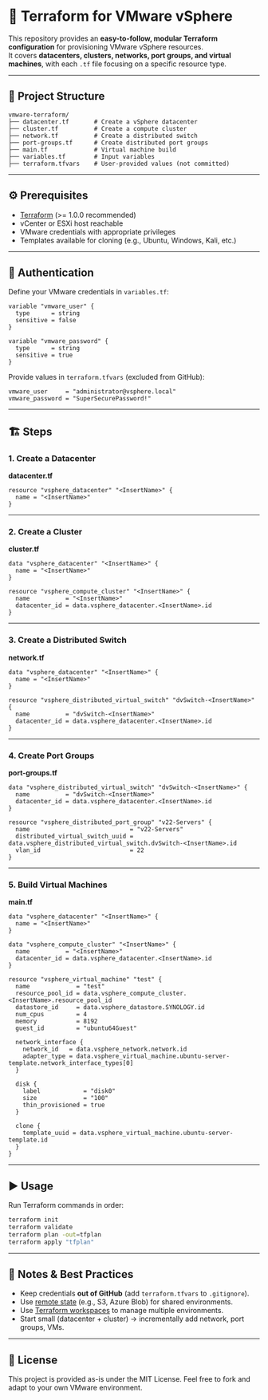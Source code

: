 # 🚀 Terraform for VMware vSphere

This repository provides an **easy-to-follow, modular Terraform configuration** for provisioning VMware vSphere resources.  
It covers **datacenters, clusters, networks, port groups, and virtual machines**, with each `.tf` file focusing on a specific resource type.

---

## 📂 Project Structure

```
vmware-terraform/
├── datacenter.tf       # Create a vSphere datacenter
├── cluster.tf          # Create a compute cluster
├── network.tf          # Create a distributed switch
├── port-groups.tf      # Create distributed port groups
├── main.tf             # Virtual machine build
├── variables.tf        # Input variables
├── terraform.tfvars    # User-provided values (not committed)
```

---

## ⚙️ Prerequisites

- [Terraform](https://developer.hashicorp.com/terraform/downloads) (>= 1.0.0 recommended)  
- vCenter or ESXi host reachable  
- VMware credentials with appropriate privileges  
- Templates available for cloning (e.g., Ubuntu, Windows, Kali, etc.)  

---

## 🔑 Authentication

Define your VMware credentials in `variables.tf`:

```hcl
variable "vmware_user" {
  type      = string
  sensitive = false
}

variable "vmware_password" {
  type      = string
  sensitive = true
}
```

Provide values in `terraform.tfvars` (excluded from GitHub):

```hcl
vmware_user     = "administrator@vsphere.local"
vmware_password = "SuperSecurePassword!"
```

---

## 🏗️ Steps

### 1. Create a Datacenter

**datacenter.tf**

```hcl
resource "vsphere_datacenter" "<InsertName>" {
  name = "<InsertName>"
}
```

---

### 2. Create a Cluster

**cluster.tf**

```hcl
data "vsphere_datacenter" "<InsertName>" {
  name = "<InsertName>"
}

resource "vsphere_compute_cluster" "<InsertName>" {
  name          = "<InsertName>"
  datacenter_id = data.vsphere_datacenter.<InsertName>.id
}
```

---

### 3. Create a Distributed Switch

**network.tf**

```hcl
data "vsphere_datacenter" "<InsertName>" {
  name = "<InsertName>"
}

resource "vsphere_distributed_virtual_switch" "dvSwitch-<InsertName>" {
  name          = "dvSwitch-<InsertName>"
  datacenter_id = data.vsphere_datacenter.<InsertName>.id
}
```

---

### 4. Create Port Groups

**port-groups.tf**

```hcl
data "vsphere_distributed_virtual_switch" "dvSwitch-<InsertName>" {
  name          = "dvSwitch-<InsertName>"
  datacenter_id = data.vsphere_datacenter.<InsertName>.id
}

resource "vsphere_distributed_port_group" "v22-Servers" {
  name                            = "v22-Servers"
  distributed_virtual_switch_uuid = data.vsphere_distributed_virtual_switch.dvSwitch-<InsertName>.id
  vlan_id                         = 22
}
```

---

### 5. Build Virtual Machines

**main.tf**

```hcl
data "vsphere_datacenter" "<InsertName>" {
  name = "<InsertName>"
}

data "vsphere_compute_cluster" "<InsertName>" {
  name          = "<InsertName>"
  datacenter_id = data.vsphere_datacenter.<InsertName>.id
}

resource "vsphere_virtual_machine" "test" {
  name             = "test"
  resource_pool_id = data.vsphere_compute_cluster.<InsertName>.resource_pool_id
  datastore_id     = data.vsphere_datastore.SYNOLOGY.id
  num_cpus         = 4
  memory           = 8192
  guest_id         = "ubuntu64Guest"

  network_interface {
    network_id   = data.vsphere_network.network.id
    adapter_type = data.vsphere_virtual_machine.ubuntu-server-template.network_interface_types[0]
  }

  disk {
    label            = "disk0"
    size             = "100"
    thin_provisioned = true
  }

  clone {
    template_uuid = data.vsphere_virtual_machine.ubuntu-server-template.id
  }
}
```

---

## ▶️ Usage

Run Terraform commands in order:

```bash
terraform init
terraform validate
terraform plan -out=tfplan
terraform apply "tfplan"
```

---

## 🛑 Notes & Best Practices

- Keep credentials **out of GitHub** (add `terraform.tfvars` to `.gitignore`).  
- Use [remote state](https://developer.hashicorp.com/terraform/language/state/remote) (e.g., S3, Azure Blob) for shared environments.  
- Use [Terraform workspaces](https://developer.hashicorp.com/terraform/language/state/workspaces) to manage multiple environments.  
- Start small (datacenter + cluster) → incrementally add network, port groups, VMs.  

---

## 📜 License

This project is provided as-is under the MIT License. Feel free to fork and adapt to your own VMware environment.

